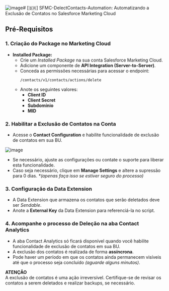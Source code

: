 ![image](https://github.com/user-attachments/assets/bcf7d6f4-b050-44c4-999c-7d8c5761eb57)# [🇧🇷] SFMC-DelectContacts-Automation: Automatizando a Exclusão de Contatos no Salesforce Marketing Cloud

## Pré-Requisitos

### 1. Criação do Package no Marketing Cloud
- **Installed Package:**
  - Crie um *Installed Package* na sua conta Salesforce Marketing Cloud.
  - Adicione um componente de **API Integration (Server-to-Server)**.
  - Conceda as permissões necessárias para acessar o endpoint:
    ```
    /contacts/v1/contacts/actions/delete
    ```
  - Anote os seguintes valores:
    - **Client ID**
    - **Client Secret**
    - **Subdomínio**
    - **MID**

### 2. Habilitar a Exclusão de Contatos na Conta
- Acesse o **Contact Configuration** e habilite funcionalidade de exclusão de contatos em sua BU.

![image](https://github.com/user-attachments/assets/559b44a4-f47d-4482-ac8b-d1081aa4411a)

- Se necessário, ajuste as configurações ou contate o suporte para liberar esta funcionalidade.
- Caso seja necessário, clique em **Manage Settings** e altere a supressão para 0 dias. _*(apenas faça isso se estiver seguro do processo)_

### 3. Configuração da Data Extension
- A Data Extension que armazena os contatos que serão deletados deve ser _Sendable_.
- Anote a **External Key** da Data Extension para referenciá-la no script.

### 4. Acompanhe o processo de Deleção na aba **Contact Analytics**
- A aba Contact Analytics só ficará disponível quando você habilite funcionalidade de exclusão de contatos em sua BU.
- A exclusão dos contatos é realizada de forma **assíncrona**.
- Pode haver um período em que os contatos ainda permanecem visíveis até que o processo seja concluído _(aguarde alguns minutos)_.

**ATENÇÃO**  
A exclusão de contatos é uma ação irreversível. Certifique-se de revisar os contatos a serem deletados e realizar backups, se necessário.
